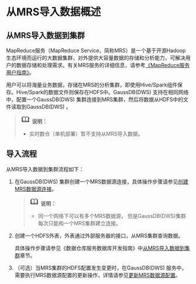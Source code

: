# 从MRS导入数据概述<a name="ZH-CN_TOPIC_0000001405157074"></a>

## 从MRS导入数据到集群<a name="section34418118183527"></a>

MapReduce服务（MapReduce Service，简称MRS）是一个基于开源Hadoop生态环境而运行的大数据集群，对外提供大容量数据的存储和分析能力，可解决用户的数据存储和处理需求。有关MRS服务的详细信息，请参考[《MapReduce服务用户指南》](https://support.huaweicloud.com/usermanual-mrs/mrs_01_0030.html)。

用户可以将海量业务数据，存储在MRS的分析集群，即使用Hive/Spark组件保存。Hive/Spark的数据文件则保存在HDFS中。GaussDB\(DWS\) 支持在相同网络中，配置一个GaussDB\(DWS\) 集群连接到MRS集群，然后将数据从HDFS中的文件读取到GaussDB\(DWS\) 。

>![](public_sys-resources/icon-note.gif) **说明：** 
>-   实时数仓（单机部署）暂不支持从MRS导入数据。

## 导入流程<a name="section4774472184623"></a>

从MRS导入数据到集群流程如下：

1.  在GaussDB\(DWS\) 集群创建一个MRS数据源连接，具体操作步骤请参见[创建MRS数据源连接](创建MRS数据源连接.md)。

    >![](public_sys-resources/icon-note.gif) **说明：** 
    >-   同一个网络下可以有多个MRS数据源， 但是GaussDB\(DWS\)集群每次只能和一个MRS集群建立连接。

2.  创建一个HDFS外表，外表通过外部服务器的接口，从MRS集群查询数据。

    具体操作步骤请参见《数据仓库服务数据库开发指南》中[从MRS导入数据到集群](https://support.huaweicloud.com/devg-dws/dws_04_0210.html)章节。

3.  （可选）当MRS集群的HDFS配置发生变更时，在GaussDB\(DWS\) 服务中，需要执行MRS数据源配置的更新操作，详情请参见[更新MRS数据源配置](更新MRS数据源配置.md)。

